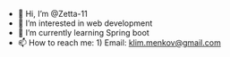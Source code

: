 - 👋 Hi, I’m @Zetta-11
- 👀 I’m interested in web development
- 🌱 I’m currently learning Spring boot
- 📫 How to reach me: 1) Email: klim.menkov@gmail.com

<!---
Zetta-11/Zetta-11 is a ✨ special ✨ repository because its `README.md` (this file) appears on your GitHub profile.
You can click the Preview link to take a look at your changes.
--->
